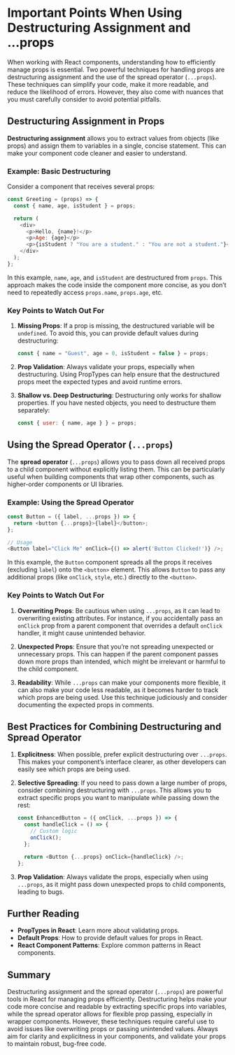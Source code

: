 # Important Points When Using Destructuring Assignment and ...props

When working with React components, understanding how to efficiently manage props is essential. Two powerful techniques for handling props are destructuring assignment and the use of the spread operator (`...props`). These techniques can simplify your code, make it more readable, and reduce the likelihood of errors. However, they also come with nuances that you must carefully consider to avoid potential pitfalls.

## Destructuring Assignment in Props

**Destructuring assignment** allows you to extract values from objects (like props) and assign them to variables in a single, concise statement. This can make your component code cleaner and easier to understand.

### Example: Basic Destructuring

Consider a component that receives several props:

```javascript
const Greeting = (props) => {
  const { name, age, isStudent } = props;

  return (
    <div>
      <p>Hello, {name}!</p>
      <p>Age: {age}</p>
      <p>{isStudent ? "You are a student." : "You are not a student."}</p>
    </div>
  );
};
```

In this example, `name`, `age`, and `isStudent` are destructured from `props`. This approach makes the code inside the component more concise, as you don’t need to repeatedly access `props.name`, `props.age`, etc.

### Key Points to Watch Out For

1. **Missing Props**: If a prop is missing, the destructured variable will be `undefined`. To avoid this, you can provide default values during destructuring:

   ```javascript
   const { name = "Guest", age = 0, isStudent = false } = props;
   ```

2. **Prop Validation**: Always validate your props, especially when destructuring. Using PropTypes can help ensure that the destructured props meet the expected types and avoid runtime errors.

3. **Shallow vs. Deep Destructuring**: Destructuring only works for shallow properties. If you have nested objects, you need to destructure them separately:

   ```javascript
   const { user: { name, age } } = props;
   ```

## Using the Spread Operator (`...props`)

The **spread operator** (`...props`) allows you to pass down all received props to a child component without explicitly listing them. This can be particularly useful when building components that wrap other components, such as higher-order components or UI libraries.

### Example: Using the Spread Operator

```javascript
const Button = ({ label, ...props }) => {
  return <button {...props}>{label}</button>;
};

// Usage
<Button label="Click Me" onClick={() => alert('Button Clicked!')} />;
```

In this example, the `Button` component spreads all the props it receives (excluding `label`) onto the `<button>` element. This allows `Button` to pass any additional props (like `onClick`, `style`, etc.) directly to the `<button>`.

### Key Points to Watch Out For

1. **Overwriting Props**: Be cautious when using `...props`, as it can lead to overwriting existing attributes. For instance, if you accidentally pass an `onClick` prop from a parent component that overrides a default `onClick` handler, it might cause unintended behavior.

2. **Unexpected Props**: Ensure that you’re not spreading unexpected or unnecessary props. This can happen if the parent component passes down more props than intended, which might be irrelevant or harmful to the child component.

3. **Readability**: While `...props` can make your components more flexible, it can also make your code less readable, as it becomes harder to track which props are being used. Use this technique judiciously and consider documenting the expected props in comments.

## Best Practices for Combining Destructuring and Spread Operator

1. **Explicitness**: When possible, prefer explicit destructuring over `...props`. This makes your component’s interface clearer, as other developers can easily see which props are being used.

2. **Selective Spreading**: If you need to pass down a large number of props, consider combining destructuring with `...props`. This allows you to extract specific props you want to manipulate while passing down the rest:

   ```javascript
   const EnhancedButton = ({ onClick, ...props }) => {
     const handleClick = () => {
       // Custom logic
       onClick();
     };

     return <Button {...props} onClick={handleClick} />;
   };
   ```

3. **Prop Validation**: Always validate the props, especially when using `...props`, as it might pass down unexpected props to child components, leading to bugs.

## Further Reading

- **PropTypes in React**: Learn more about validating props.
- **Default Props**: How to provide default values for props in React.
- **React Component Patterns**: Explore common patterns in React components.

## Summary

Destructuring assignment and the spread operator (`...props`) are powerful tools in React for managing props efficiently. Destructuring helps make your code more concise and readable by extracting specific props into variables, while the spread operator allows for flexible prop passing, especially in wrapper components. However, these techniques require careful use to avoid issues like overwriting props or passing unintended values. Always aim for clarity and explicitness in your components, and validate your props to maintain robust, bug-free code.